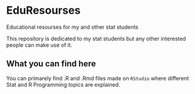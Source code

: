 # EduResourses
Educational resourses for my and other stat students

This repository is dedicated to my stat students but any other interested people can make use of it.

## What you can find here

You can primarely find .R and .Rmd files made on `RStudio` where different Stat and R Programming topics are explained. 
